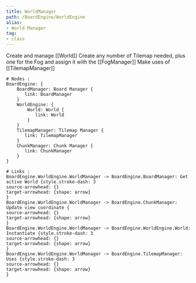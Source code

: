 ```yaml
---
title: WorldManager
path: /BoardEngine/WorldEngine
alias: 
- World Manager
tag: 
- class
---
```

Create and manage [[World]]
Create any number of Tilemap needed, plus one for the Fog and assign it with the [[FogManager]]
Make uses of [[TilemapManager]]  
```d2
# Nodes :
BoardEngine: {
    BoardManager: Board Manager {
       link: BoardManager
    }
    WorldEngine: {
        World: World {
           link: World
        }
    }
    TilemapManager: Tilemap Manager {
       link: TilemapManager
    }
    ChunkManager: Chunk Manager {
       link: ChunkManager
    }
}

# Links :
BoardEngine.WorldEngine.WorldManager -> BoardEngine.BoardManager: Get active World {style.stroke-dash: 3
source-arrowhead: {}
target-arrowhead: {shape: arrow}
}
BoardEngine.WorldEngine.WorldManager -> BoardEngine.ChunkManager: Update view coordinate {
source-arrowhead: {}
target-arrowhead: {shape: arrow}
}
BoardEngine.WorldEngine.WorldManager -> BoardEngine.WorldEngine.World: Instantiate {style.stroke-dash: 3
source-arrowhead: {}
target-arrowhead: {shape: arrow}
}
BoardEngine.WorldEngine.WorldManager -> BoardEngine.TilemapManager: Uses {style.stroke-dash: 3
source-arrowhead: {}
target-arrowhead: {shape: arrow}
}

```